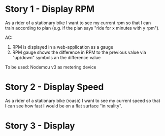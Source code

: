 # Story 1 - Display RPM
As a rider of a stationary bike I want to see my current rpm so that I can train according to plan (e.g. if the plan says "ride for x minutes with y rpm").

AC:
1. RPM is displayed in a web-application as a gauge
2. RPM gauge shows the difference in RPM to the previous value via "up/down" symbols an the difference value

To be used:
Nodemcu v3 as metering device



# Story 2 - Display Speed
As a rider of a stationary bike (roasb) I want to see my current speed so that I can see how fast I would be on a flat surface "in reality".

# Story 3 - Display 
